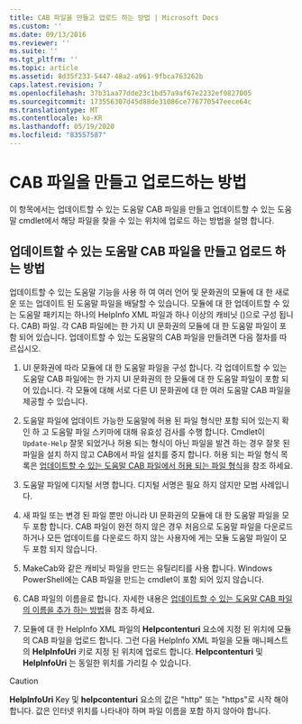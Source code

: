 ```yaml
---
title: CAB 파일을 만들고 업로드 하는 방법 | Microsoft Docs
ms.custom: ''
ms.date: 09/13/2016
ms.reviewer: ''
ms.suite: ''
ms.tgt_pltfrm: ''
ms.topic: article
ms.assetid: 8d35f233-5447-48a2-a961-9fbca763262b
caps.latest.revision: 7
ms.openlocfilehash: 37b31aa77dde23c1bd57a9af67e2232ef0827005
ms.sourcegitcommit: 173556307d45d88de31086ce776770547eece64c
ms.translationtype: MT
ms.contentlocale: ko-KR
ms.lasthandoff: 05/19/2020
ms.locfileid: "83557587"
---
```

# <a name="how-to-create-and-upload-cab-files"></a>CAB 파일을 만들고 업로드하는 방법

이 항목에서는 업데이트할 수 있는 도움말 CAB 파일을 만들고 업데이트할 수 있는 도움말 cmdlet에서 해당 파일을 찾을 수 있는 위치에 업로드 하는 방법을 설명 합니다.

## <a name="how-to-create-and-upload-updatable-help-cab-files"></a>업데이트할 수 있는 도움말 CAB 파일을 만들고 업로드 하는 방법

업데이트할 수 있는 도움말 기능을 사용 하 여 여러 언어 및 문화권의 모듈에 대 한 새로운 또는 업데이트 된 도움말 파일을 배달할 수 있습니다. 모듈에 대 한 업데이트할 수 있는 도움말 패키지는 하나의 HelpInfo XML 파일과 하나 이상의 캐비닛 ()으로 구성 됩니다. CAB) 파일. 각 CAB 파일에는 한 가지 UI 문화권의 모듈에 대 한 도움말 파일이 포함 되어 있습니다. 업데이트할 수 있는 도움말의 CAB 파일을 만들려면 다음 절차를 따르십시오.

1. UI 문화권에 따라 모듈에 대 한 도움말 파일을 구성 합니다. 각 업데이트할 수 있는 도움말 CAB 파일에는 한 가지 UI 문화권의 한 모듈에 대 한 도움말 파일이 포함 되어 있습니다. 각 모듈에 대해 서로 다른 UI 문화권에 대 한 여러 도움말 CAB 파일을 제공할 수 있습니다.

2. 도움말 파일에 업데이트 가능한 도움말에 허용 된 파일 형식만 포함 되어 있는지 확인 하 고 도움말 파일 스키마에 대해 유효성 검사를 수행 합니다. Cmdlet이 `Update-Help` 잘못 되었거나 허용 되는 형식이 아닌 파일을 발견 하는 경우 잘못 된 파일을 설치 하지 않고 CAB에서 파일 설치를 중지 합니다. 허용 되는 파일 형식 목록은 [업데이트할 수 있는 도움말 CAB 파일에서 허용 되는 파일 형식](./file-types-permitted-in-an-updatable-help-cab-file.md)을 참조 하세요.

3. 도움말 파일에 디지털 서명 합니다. 디지털 서명은 필요 하지 않지만 모범 사례입니다.

4. 새 파일 또는 변경 된 파일 뿐만 아니라 UI 문화권의 모듈에 대 한 도움말 파일을 모두 포함 합니다. CAB 파일이 완전 하지 않은 경우 처음으로 도움말 파일을 다운로드 하거나 모든 업데이트를 다운로드 하지 않는 사용자에 게는 모듈 도움말 파일이 모두 포함 되지 않습니다.

5. MakeCab와 같은 캐비닛 파일을 만드는 유틸리티를 사용 합니다. Windows PowerShell에는 CAB 파일을 만드는 cmdlet이 포함 되어 있지 않습니다.

6. CAB 파일의 이름을로 합니다. 자세한 내용은 [업데이트할 수 있는 도움말 CAB 파일의 이름을 추가 하는 방법](./how-to-name-an-updatable-help-cab-file.md)을 참조 하세요.

7. 모듈에 대 한 HelpInfo XML 파일의 **Helpcontenturi** 요소에 지정 된 위치에 모듈의 CAB 파일을 업로드 합니다. 그런 다음 HelpInfo XML 파일을 모듈 매니페스트의 **HelpInfoUri** 키로 지정 된 위치에 업로드 합니다. **Helpcontenturi** 및 **HelpInfoUri** 는 동일한 위치를 가리킬 수 있습니다.

> [!CAUTION]
> **HelpInfoUri** Key 및 **helpcontenturi** 요소의 값은 "http" 또는 "https"로 시작 해야 합니다. 값은 인터넷 위치를 나타내야 하며 파일 이름을 포함 하지 않아야 합니다.
